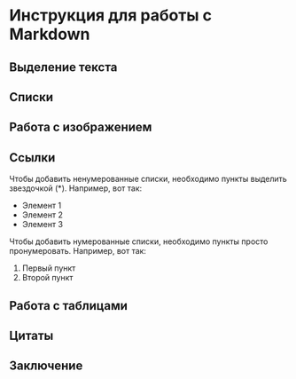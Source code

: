 # Инструкция для работы с Markdown

## Выделение текста

## Списки

## Работа с изображением

## Ссылки

Чтобы добавить ненумерованные списки, необходимо пункты выделить звездочкой (*).
Например, вот так:
* Элемент 1
* Элемент 2
* Элемент 3

Чтобы добавить нумерованные списки, необходимо пункты просто пронумеровать.
Например, вот так:
1. Первый пункт
2. Второй пункт

## Работа с таблицами

## Цитаты

## Заключение